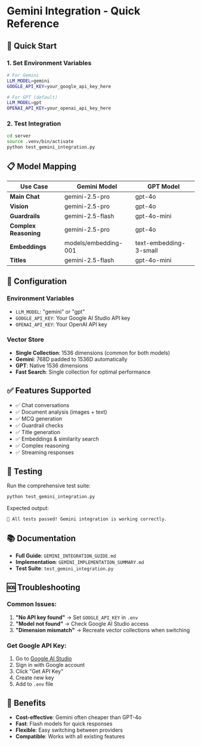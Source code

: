 # Gemini Integration - Quick Reference

## 🚀 Quick Start

### 1. Set Environment Variables

```bash
# For Gemini
LLM_MODEL=gemini
GOOGLE_API_KEY=your_google_api_key_here

# For GPT (default)
LLM_MODEL=gpt
OPENAI_API_KEY=your_openai_api_key_here
```

### 2. Test Integration

```bash
cd server
source .venv/bin/activate
python test_gemini_integration.py
```

## 📋 Model Mapping

| Use Case              | Gemini Model         | GPT Model              |
| --------------------- | -------------------- | ---------------------- |
| **Main Chat**         | gemini-2.5-pro       | gpt-4o                 |
| **Vision**            | gemini-2.5-pro       | gpt-4o                 |
| **Guardrails**        | gemini-2.5-flash     | gpt-4o-mini            |
| **Complex Reasoning** | gemini-2.5-pro       | gpt-4o                 |
| **Embeddings**        | models/embedding-001 | text-embedding-3-small |
| **Titles**            | gemini-2.5-flash     | gpt-4o-mini            |

## 🔧 Configuration

### Environment Variables

- `LLM_MODEL`: "gemini" or "gpt"
- `GOOGLE_API_KEY`: Your Google AI Studio API key
- `OPENAI_API_KEY`: Your OpenAI API key

### Vector Store

- **Single Collection**: 1536 dimensions (common for both models)
- **Gemini**: 768D padded to 1536D automatically
- **GPT**: Native 1536 dimensions
- **Fast Search**: Single collection for optimal performance

## ✅ Features Supported

- ✅ Chat conversations
- ✅ Document analysis (images + text)
- ✅ MCQ generation
- ✅ Guardrail checks
- ✅ Title generation
- ✅ Embeddings & similarity search
- ✅ Complex reasoning
- ✅ Streaming responses

## 🧪 Testing

Run the comprehensive test suite:

```bash
python test_gemini_integration.py
```

Expected output:

```
🎉 All tests passed! Gemini integration is working correctly.
```

## 📚 Documentation

- **Full Guide**: `GEMINI_INTEGRATION_GUIDE.md`
- **Implementation**: `GEMINI_IMPLEMENTATION_SUMMARY.md`
- **Test Suite**: `test_gemini_integration.py`

## 🆘 Troubleshooting

### Common Issues:

1. **"No API key found"** → Set `GOOGLE_API_KEY` in `.env`
2. **"Model not found"** → Check Google AI Studio access
3. **"Dimension mismatch"** → Recreate vector collections when switching

### Get Google API Key:

1. Go to [Google AI Studio](https://aistudio.google.com/)
2. Sign in with Google account
3. Click "Get API Key"
4. Create new key
5. Add to `.env` file

## 🎯 Benefits

- **Cost-effective**: Gemini often cheaper than GPT-4o
- **Fast**: Flash models for quick responses
- **Flexible**: Easy switching between providers
- **Compatible**: Works with all existing features
